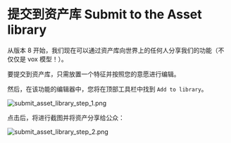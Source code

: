 # 提交到资产库 Submit to the Asset library

从版本 8 开始，我们现在可以通过资产库向世界上的任何人分享我们的功能（不仅仅是 vox 模型！）。

要提交到资产库，只需放置一个特征并按照您的意愿进行编辑。

然后，在该功能的编辑器中，您将在顶部工具栏中找到 `Add to library`。

![submit_asset_library_step_1.png](https://wiki.cryptovoxels.com/tutorials/[how_to]submit_asset_library_step_1.png)

点击后，将进行截图并将资产分享给公众：

![submit_asset_library_step_2.png](https://wiki.cryptovoxels.com/tutorials/[how_to]submit_asset_library_step_2.png)